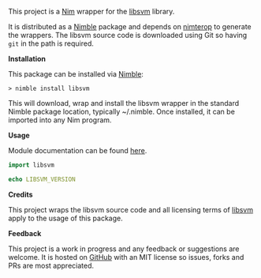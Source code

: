 This project is a [Nim](https://nim-lang.org/) wrapper for the [libsvm](https://github.com/cjlin1/libsvm) library.

It is distributed as a [Nimble](https://github.com/nim-lang/nimble) package and depends on [nimterop](https://github.com/genotrance/nimterop) to generate the wrappers. The libsvm source code is downloaded using Git so having ```git``` in the path is required.

__Installation__

This package can be installed via [Nimble](https://github.com/nim-lang/nimble):

```
> nimble install libsvm
```

This will download, wrap and install the libsvm wrapper in the standard Nimble package location, typically ~/.nimble. Once installed, it can be imported into any Nim program.

__Usage__

Module documentation can be found [here](http://nimgen.genotrance.com/libsvm).

```nim
import libsvm

echo LIBSVM_VERSION
```

__Credits__

This project wraps the libsvm source code and all licensing terms of [libsvm](https://github.com/cjlin1/libsvm/blob/master/COPYRIGHT) apply to the usage of this package.

__Feedback__

This project is a work in progress and any feedback or suggestions are welcome. It is hosted on [GitHub](https://github.com/genotrance/libsvm) with an MIT license so issues, forks and PRs are most appreciated.
